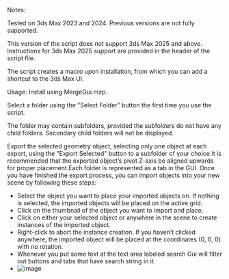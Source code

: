 Notes:

Tested on 3ds Max 2023 and 2024. Previous versions are not fully supported.

This version of the script does not support 3ds Max 2025 and above. Instructions for 3ds Max 2025 support are provided in the header of the script file.

The script creates a macro upon installation, from which you can add a shortcut to the 3ds Max UI.

Usage:
Install using MergeGui.mzp.

Select a folder using the "Select Folder" button the first time you use the script.

The folder may contain subfolders, provided the subfolders do not have any child folders. Secondary child folders will not be displayed.

Export the selected geometry object, selecting only one object at each export, using the "Export Selected" button to a subfolder of your choice.It is recommended that the exported object’s pivot Z-axis be aligned upwards for proper placement.Each folder is represented as a tab in the GUI. Once you have finished the export process, you can import objects into your new scene by following these steps:

* Select the object you want to place your imported objects on. If nothing is selected, the imported objects will be placed on the active grid.
* Click on the thumbnail of the object you want to import and place.
* Click on either your selected object or anywhere in the scene to create instances of the imported object.
* Right-click to abort the instance creation. If you haven’t clicked anywhere, the imported object will be placed at the coordinates (0, 0, 0) with no rotation.
* Whenever you put some text at the text area labeled search Gui will filter out buttons and tabs that have search string in it.
* ![image](https://github.com/user-attachments/assets/7d6e84a0-3783-43f2-b390-b8207e3937b5)
